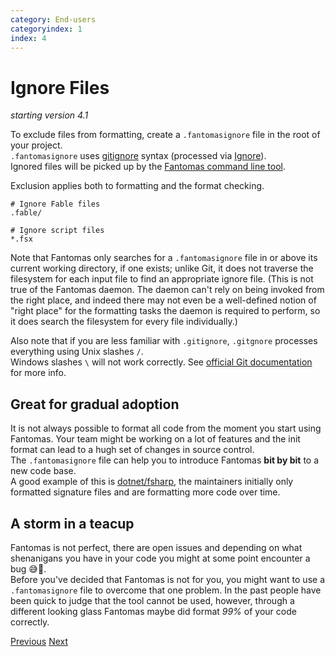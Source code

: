 ```yaml
---
category: End-users
categoryindex: 1
index: 4
---
```

# Ignore Files 

*starting version 4.1*

To exclude files from formatting, create a `.fantomasignore` file in the root of your project.  
`.fantomasignore` uses [gitignore](https://git-scm.com/docs/gitignore) syntax (processed via [Ignore](https://github.com/goelhardik/ignore)).  
Ignored files will be picked up by the [Fantomas command line tool](https://www.nuget.org/packages/fantomas/).

Exclusion applies both to formatting and the format checking.

```
# Ignore Fable files
.fable/

# Ignore script files
*.fsx
```

Note that Fantomas only searches for a `.fantomasignore` file in or above its current working directory, if one exists; unlike Git, it does not traverse the filesystem for each input file to find an appropriate ignore file.
(This is not true of the Fantomas daemon. The daemon can't rely on being invoked from the right place, and indeed there may not even be a well-defined notion of "right place" for the formatting tasks the daemon is required to perform, so it does search the filesystem for every file individually.)

Also note that if you are less familiar with `.gitignore`, `.gitgnore` processes everything using Unix slashes `/`.  
Windows slashes ` \ ` will not work correctly. See [official Git documentation](https://git-scm.com/docs/gitignore#_pattern_format) for more info.

## Great for gradual adoption

It is not always possible to format all code from the moment you start using Fantomas. Your team might be working on a lot of features and the init format can lead to a hugh set of changes in source control.  
The `.fantomasignore` file can help you to introduce Fantomas **bit by bit** to a new code base.  
A good example of this is [dotnet/fsharp](https://github.com/dotnet/fsharp/blob/main/.fantomasignore), the maintainers initially only formatted signature files and are formatting more code over time.

## A storm in a teacup

Fantomas is not perfect, there are open issues and depending on what shenanigans you have in your code you might at some point encounter a bug 😅🙈.  
Before you've decided that Fantomas is not for you, you might want to use a `.fantomasignore` file to overcome that one problem.
In the past people have been quick to judge that the tool cannot be used, however, through a different looking glass Fantomas maybe did format *99%* of your code correctly.

<div class="d-flex justify-content-between my-4">
  <a href="./Configuration.html">Previous</a>
  <a href="./FormattingCheck.html">Next</a>
</div>